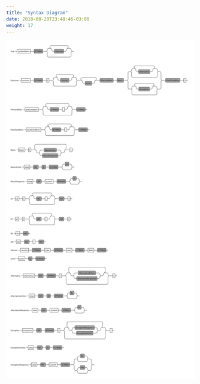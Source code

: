 ```yaml
---
title: "Syntax Diagram"
date: 2018-08-20T23:48:46-03:00
weight: 17
---
```


![ebnf](images/syntax.png)
